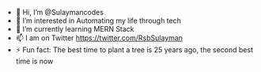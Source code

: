 - 👋 Hi, I’m @Sulaymancodes
- 👀 I’m interested in Automating my life through tech
- 🌱 I’m currently learning MERN Stack
- 📫 I am on Twitter https://twitter.com/RsbSulayman
- ⚡ Fun fact: The best time to plant a tree is 25 years ago, the second best time is now

<!---
Sulaymancodes/Sulaymancodes is a ✨ special ✨ repository because its `README.md` (this file) appears on your GitHub profile.
You can click the Preview link to take a look at your changes.
--->
